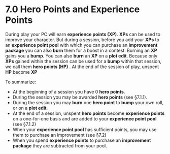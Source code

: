 # 7.0 Hero Points and Experience Points

During play your PC will earn **experience points (XP)**. **XPs** can be used to improve your character. But during a session, before you add your **XPs** to an **experience point pool** with which you can purchase an **improvement package** you can also **burn** them for a boost in a contest. Burning an **XP** gains you a **bump**. You can also **burn** an **XP** on a **plot edit**. Because only **XPs** gained within the session can be used for a **bump** within that session, we call them **hero points (HP)** . At the end of the session of play, unspent **HP** become **XP**

To summarize:

* At the beginning of a session you have 0 **hero points**.
* During the session you may be awarded **hero points** (see §7.1.1).
* During the session you may **burn** one **hero point** to **bump** your own roll, or on a **plot edit**.
* At the end of a session, unspent **hero points** become **experience points** on a one-for-one basis and are added to your **experience point pool** (see §7.1.2)
* When your **experience point pool** has sufficient points, you may use them to purchase an improvement (see §7.2)
* When you spend **experience points** to purchase an **improvement package** they are subtracted from your pool.

